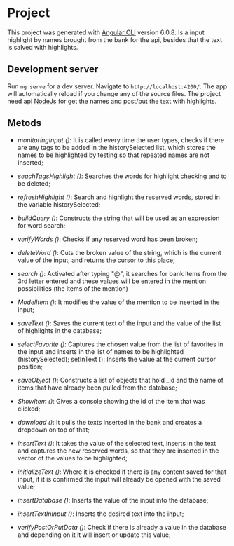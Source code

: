 # Project

This project was generated with [Angular CLI](https://github.com/angular/angular-cli) version 6.0.8. Is a input highlight by names brought from the bank for the api, besides that the text is salved with highlights.

## Development server

Run `ng serve` for a dev server. Navigate to `http://localhost:4200/`. The app will automatically reload if you change any of the source files. 
The project need api [NodeJs](https://github.com/Rezende123/server-mention-highlight) for get the names and post/put the text with highlights.

## Metods

* *monitoringInput ()*: It is called every time the user types, checks if there are any tags to be added in the historySelected list, which stores the names to be highlighted by testing so that repeated names are not inserted;

* *seachTagsHighlight ()*: Searches the words for highlight checking and to be deleted;

* *refreshHighlight ()*: Search and highlight the reserved words, stored in the variable historySelected;

* *buildQuery ()*: Constructs the string that will be used as an expression for word search;

* *verifyWords ()*: Checks if any reserved word has been broken;

* *deleteWord ()*: Cuts the broken value of the string, which is the current value of the input, and returns the cursor to this place;

* *search ()*: Activated after typing "@", it searches for bank items from the 3rd letter entered and these values ​​will be entered in the mention possibilities (the items of the mention)

* *ModelItem ()*: It modifies the value of the mention to be inserted in the input;

* *saveText ()*: Saves the current text of the input and the value of the list of highlights in the database;

* *selectFavorite ()*: Captures the chosen value from the list of favorites in the input and inserts in the list of names to be highlighted (historySelected);
setInText (): Inserts the value at the current cursor position;

* *saveObject ()*: Constructs a list of objects that hold _id and the name of items that have already been pulled from the database;

* *ShowItem ()*: Gives a console showing the id of the item that was clicked;

* *download ()*: It pulls the texts inserted in the bank and creates a dropdown on top of that;

* *insertText ()*: It takes the value of the selected text, inserts in the text and captures the new reserved words, so that they are inserted in the vector of the values ​​to be highlighted;
 
* *initializeText ()*: Where it is checked if there is any content saved for that input, if it is confirmed the input will already be opened with the saved value;

* *insertDatabase ()*: Inserts the value of the input into the database;

* *insertTextInInput ()*: Inserts the desired text into the input;

* *verifyPostOrPutData ()*: Check if there is already a value in the database and depending on it it will insert or update this value;

